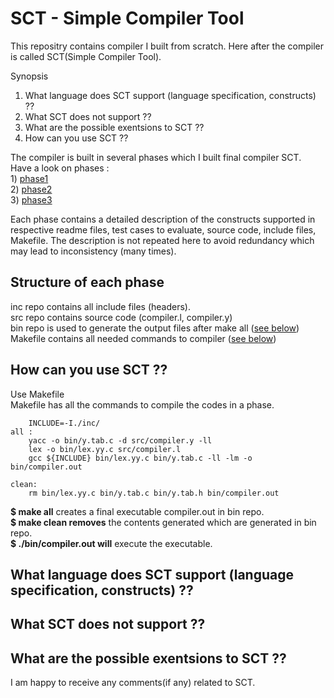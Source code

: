 
# SCT - Simple Compiler Tool
This repositry contains compiler I built from scratch. Here after the compiler is called SCT(Simple Compiler Tool).<br/>

Synopsis <br/>
1) What language does SCT support (language specification, constructs) ??
2) What SCT does not support ??
3) What are the possible exentsions to SCT ??
4) How can you use SCT ??

The compiler is built in several phases which I built final compiler SCT.  <br/>
Have a look on phases : <br/>
	1) [phase1](phases/phase1) <br/>
	2) [phase2](phases/phase2) <br/>
	3) [phase3](phases/phase3) <br/>	
	
Each phase contains a detailed description of the constructs supported in respective readme files, test cases to evaluate, source code, include files, Makefile. The description is not repeated here to avoid redundancy which may lead to inconsistency (many times). <br/>

## Structure of each phase
inc repo contains all include files (headers). <br/>
src repo contains source code (compiler.l, compiler.y) <br/>
bin repo is used to generate the output files after make all ([see below](##HowcanyouuseSCT)) <br/>
Makefile contains all needed commands to compiler ([see below](##HowcanyouuseSCT)) <br/>

## How can you use SCT ??
Use Makefile <br/>
Makefile has all the commands to compile the codes in a phase. <br/>

		INCLUDE=-I./inc/
	all :
		yacc -o bin/y.tab.c -d src/compiler.y -ll 
		lex -o bin/lex.yy.c src/compiler.l 
		gcc ${INCLUDE} bin/lex.yy.c bin/y.tab.c -ll -lm -o bin/compiler.out
		
	clean:
		rm bin/lex.yy.c bin/y.tab.c bin/y.tab.h bin/compiler.out
		
**$ make all** creates a final executable compiler.out in bin repo. <br/>
**$ make clean removes** the contents generated which are generated in bin repo. <br/>
**$ ./bin/compiler.out will** execute the executable. <br/>




## What language does SCT support (language specification, constructs) ??


## What SCT does not support ??


## What are the possible exentsions to SCT ??


I am happy to receive any comments(if any) related to SCT. <br/>

